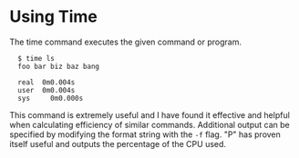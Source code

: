 # Using Time

The time command executes the given command or program.

      $ time ls
      foo bar biz baz bang

      real	0m0.004s
      user	0m0.004s
      sys	  0m0.000s

This command is extremely useful and I have found it effective and helpful when
calculating efficiency of similar commands. Additional output can be specified by
modifying the format string with the <code>-f</code> flag. "P" has proven itself 
useful and outputs the percentage of the CPU used.

